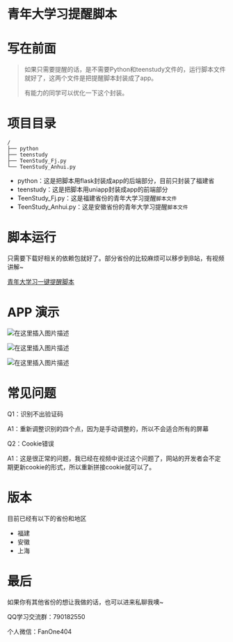 # 青年大学习提醒脚本

# 写在前面



> 如果只需要提醒的话，是不需要Python和teenstudy文件的，运行脚本文件就好了，这两个文件是把提醒脚本封装成了app。
>
> 有能力的同学可以优化一下这个封装。



# 项目目录

```shell
/
├── python
├── teenstudy
├── TeenStudy_Fj.py
└── TeenStudy_Anhui.py
```



- python：这是把脚本用flask封装成app的后端部分，目前只封装了福建省
- teenstudy：这是把脚本用uniapp封装成app的前端部分
- TeenStudy_Fj.py：这是福建省份的青年大学习提醒`脚本文件`
- TeenStudy_Anhui.py：这是安徽省份的青年大学习提醒`脚本文件`





# 脚本运行

只需要下载好相关的依赖包就好了。部分省份的比较麻烦可以移步到B站，有视频讲解~

[青年大学习一键提醒脚本](https://www.bilibili.com/video/BV1ci4y1K7dD)









# APP 演示







![在这里插入图片描述](https://img-blog.csdnimg.cn/20210610234222910.png?x-oss-process=image/watermark,type_ZmFuZ3poZW5naGVpdGk,shadow_10,text_aHR0cHM6Ly9ibG9nLmNzZG4ubmV0L3dlaXhpbl80NTMwNDUwMw==,size_16,color_FFFFFF,t_70)





![在这里插入图片描述](https://img-blog.csdnimg.cn/20210610234150972.png?x-oss-process=image/watermark,type_ZmFuZ3poZW5naGVpdGk,shadow_10,text_aHR0cHM6Ly9ibG9nLmNzZG4ubmV0L3dlaXhpbl80NTMwNDUwMw==,size_16,color_FFFFFF,t_70)





![在这里插入图片描述](https://img-blog.csdnimg.cn/20210610234518443.png?x-oss-process=image/watermark,type_ZmFuZ3poZW5naGVpdGk,shadow_10,text_aHR0cHM6Ly9ibG9nLmNzZG4ubmV0L3dlaXhpbl80NTMwNDUwMw==,size_16,color_FFFFFF,t_70)



# 常见问题
Q1：识别不出验证码

A1：重新调整识别的四个点，因为是手动调整的，所以不会适合所有的屏幕

Q2：Cookie错误

A1：这是很正常的问题，我已经在视频中说过这个问题了，网站的开发者会不定期更新cookie的形式，所以重新拼接cookie就可以了。



# 版本
目前已经有以下的省份和地区

- 福建
- 安徽
- 上海


# 最后

如果你有其他省份的想让我做的话，也可以进来私聊我噢~

QQ学习交流群：790182550

个人微信：FanOne404



